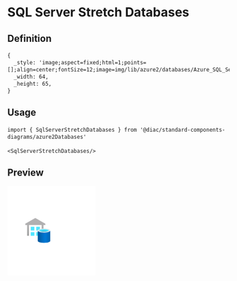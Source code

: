 # SQL Server Stretch Databases

## Definition

```
{
  _style: 'image;aspect=fixed;html=1;points=[];align=center;fontSize=12;image=img/lib/azure2/databases/Azure_SQL_Server_Stretch_Databases.svg;strokeColor=none;',
  _width: 64,
  _height: 65,
}
```

## Usage

```
import { SqlServerStretchDatabases } from '@diac/standard-components-diagrams/azure2Databases'

<SqlServerStretchDatabases/>
```

## Preview

<img src="./sql-server-stretch-databases.png" width="200"/>
